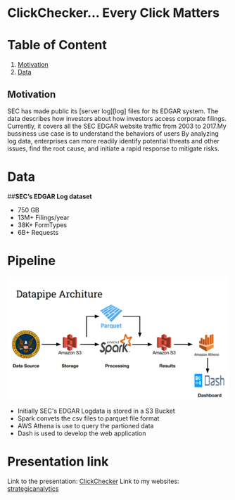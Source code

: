 # ClickChecker... Every Click Matters
# Table of Content
1. [Motivation](#Motivation)
2. [Data](#Data)
## Motivation
SEC has made public its [server log][log] files for its EDGAR system. The data describes how investors about how investors access corporate filings. Currently, it covers all the SEC EDGAR website traffic from 2003 to 2017.My bussiness use case is to understand the behaviors of users
By analyzing log data, enterprises can more readily identify potential threats and other issues, find the root cause, and initiate a rapid response to mitigate risks.

# Data 
##**SEC’s EDGAR Log dataset**
* 750 GB 
* 13M+ Filings/year
* 38K+ FormTypes
* 6B+ Requests

# Pipeline
![GitHub Logo](/docs/pipeline.png)

* Initially SEC's EDGAR Logdata is stored in a S3 Bucket 
* Spark convets the csv files to parquet file format
* AWS Athena is use to query the partioned data
* Dash is used to develop the web application

# Presentation link
Link to the presentation: [ClickChecker](https://docs.google.com/presentation/d/1Wpjc7b85ut5BtaOwysQbTulW6dZ_S2j5ONbN9iG-YVk/edit#slide=id.p)
Link to my websites: [strategicanalytics](http://strategicanalytics.club/)

